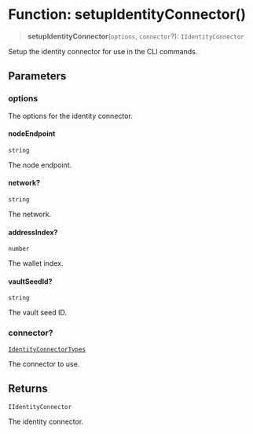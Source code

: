 # Function: setupIdentityConnector()

> **setupIdentityConnector**(`options`, `connector`?): `IIdentityConnector`

Setup the identity connector for use in the CLI commands.

## Parameters

### options

The options for the identity connector.

#### nodeEndpoint

`string`

The node endpoint.

#### network?

`string`

The network.

#### addressIndex?

`number`

The wallet index.

#### vaultSeedId?

`string`

The vault seed ID.

### connector?

[`IdentityConnectorTypes`](../type-aliases/IdentityConnectorTypes.md)

The connector to use.

## Returns

`IIdentityConnector`

The identity connector.

